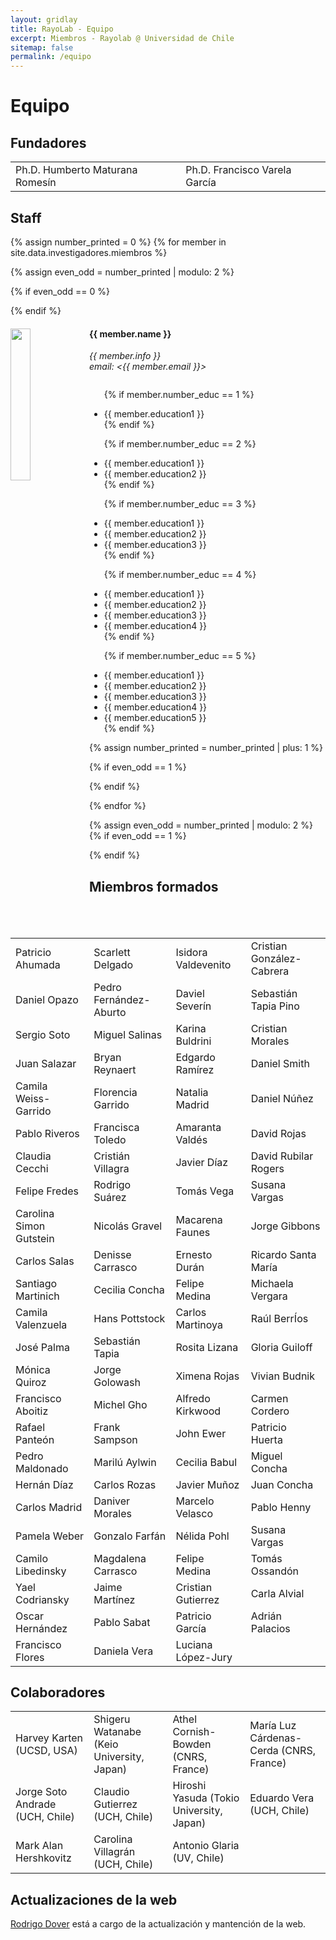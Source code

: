 ```yaml
---
layout: gridlay
title: RayoLab - Equipo
excerpt: Miembros - Rayolab @ Universidad de Chile
sitemap: false
permalink: /equipo
---
```

# Equipo

## Fundadores

<table align="center" style="width:100%">
  <tr>
    <td>Ph.D. Humberto Maturana Romesín</td>
    <td>Ph.D. Francisco Varela García</td>
  </tr>
  
</table>

## Staff

{% assign number_printed = 0 %}
{% for member in site.data.investigadores.miembros %}

{% assign even_odd = number_printed | modulo: 2 %}

{% if even_odd == 0 %}

<div class="row">
{% endif %}

<div class="col-sm-6 clearfix">
  <img src="{{ member.photo }}" class="img-responsive" width="25%" style="float: left" />
  <h4>{{ member.name }}</h4>
  <i>{{ member.info }}<br>email: <{{ member.email }}></i>
  <ul style="overflow: hidden">

  {% if member.number_educ == 1 %}

  <li> {{ member.education1 }} </li>
  {% endif %}

  {% if member.number_educ == 2 %}

  <li> {{ member.education1 }} </li>
  <li> {{ member.education2 }} </li>
  {% endif %}

  {% if member.number_educ == 3 %}

  <li> {{ member.education1 }} </li>
  <li> {{ member.education2 }} </li>
  <li> {{ member.education3 }} </li>
  {% endif %}

  {% if member.number_educ == 4 %}

  <li> {{ member.education1 }} </li>
  <li> {{ member.education2 }} </li>
  <li> {{ member.education3 }} </li>
  <li> {{ member.education4 }} </li>
  {% endif %}

  {% if member.number_educ == 5 %}

  <li> {{ member.education1 }} </li>
  <li> {{ member.education2 }} </li>
  <li> {{ member.education3 }} </li>
  <li> {{ member.education4 }} </li>
  <li> {{ member.education5 }} </li>
  {% endif %}

  </ul>
</div>

{% assign number_printed = number_printed | plus: 1 %}

{% if even_odd == 1 %}

</div>
{% endif %}

{% endfor %}

{% assign even_odd = number_printed | modulo: 2 %}
{% if even_odd == 1 %}

</div>
{% endif %}

## Miembros formados

<table align="center" style="width:100%">
  <tr>
    <td>Patricio Ahumada</td>
    <td>Scarlett Delgado</td>
    <td>Isidora Valdevenito</td>
    <td>Cristian González-Cabrera</td>
  </tr>
    <tr>
    <td>Daniel Opazo</td>
    <td>Pedro Fernández-Aburto</td>
    <td>Daviel Severín</td>
    <td>Sebastián Tapia Pino</td>
  </tr>
  <tr>
    <td>Sergio Soto</td>
    <td>Miguel Salinas</td>
    <td>Karina Buldrini</td>
    <td>Cristian Morales</td>
  </tr>
  <tr>
    <td>Juan Salazar</td>
    <td>Bryan Reynaert</td>
    <td>Edgardo Ramírez</td>
    <td>Daniel Smith</td>
  </tr>
  <tr>
    <td>Camila Weiss-Garrido</td>
    <td>Florencia Garrido</td>
    <td>Natalia Madrid</td>
    <td>Daniel Núñez</td>
  </tr>
  <tr>
    <td>Pablo Riveros</td>
    <td>Francisca Toledo</td>
    <td>Amaranta Valdés</td>
    <td>David Rojas</td>
  </tr>
  <tr>
    <td>Claudia Cecchi</td>
    <td>Cristián Villagra</td>
    <td>Javier Díaz</td>
    <td>David Rubilar Rogers</td>
  </tr>
  <tr>
    <td>Felipe Fredes</td>
    <td>Rodrigo Suárez</td>
    <td>Tomás Vega</td>
    <td>Susana Vargas</td>
  </tr>
  <tr>
    <td>Carolina Simon Gutstein</td>
    <td>Nicolás Gravel</td>
    <td>Macarena Faunes</td>
    <td>Jorge Gibbons</td>
  </tr>
  <tr>
    <td>Carlos Salas</td>
    <td>Denisse Carrasco</td>
    <td>Ernesto Durán</td>
    <td>Ricardo Santa María</td>
  </tr>  
  <tr>
    <td>Santiago Martinich</td>
    <td>Cecilia Concha</td>
    <td>Felipe Medina</td>
    <td>Michaela Vergara</td>
  </tr>
  <tr>
    <td>Camila Valenzuela</td>
    <td>Hans Pottstock</td>
    <td>Carlos Martinoya</td>
    <td>Raúl BerrÍos</td>
  </tr>
  <tr>
    <td>José Palma</td>
    <td>Sebastián Tapia</td>
    <td>Rosita Lizana</td>
    <td>Gloria Guiloff</td>
  </tr>
  <tr>
    <td>Mónica Quiroz</td>
    <td>Jorge Golowash</td>
    <td>Ximena Rojas</td>
    <td>Vivian Budnik</td>
  </tr>
  <tr>
    <td>Francisco Aboitiz</td>
    <td>Michel Gho</td>
    <td>Alfredo Kirkwood</td>
    <td>Carmen Cordero</td>
  </tr>
  <tr>
    <td>Rafael Panteón</td>
    <td>Frank Sampson</td>
    <td>John Ewer</td>
    <td>Patricio Huerta</td>
  </tr>
  <tr>
    <td>Pedro Maldonado</td>
    <td>Marilú Aylwin</td>
    <td>Cecilia Babul</td>
    <td>Miguel Concha</td>
  </tr>
  <tr>
    <td>Hernán Díaz</td>
    <td>Carlos Rozas</td>
    <td>Javier Muñoz</td>
    <td>Juan Concha</td>
  </tr>
  <tr>
    <td>Carlos Madrid</td>
    <td>Daniver Morales</td>
    <td>Marcelo Velasco</td>
    <td>Pablo Henny</td>
  </tr>
  <tr>
    <td>Pamela Weber</td>
    <td>Gonzalo Farfán</td>
    <td>Nélida Pohl</td>
    <td>Susana Vargas</td>
  </tr>
  <tr>
    <td>Camilo Libedinsky</td>
    <td>Magdalena Carrasco</td>
    <td>Felipe Medina</td>
    <td>Tomás Ossandón</td>
  </tr>
  <tr>
    <td>Yael Codriansky</td>
    <td>Jaime Martínez</td>
    <td>Cristian Gutierrez</td>
    <td>Carla Alvial</td>
  </tr>
  <tr>
    <td>Oscar Hernández</td>
    <td>Pablo Sabat</td>
    <td>Patricio García</td>
    <td>Adrián Palacios</td>
  </tr>
  <tr>
    <td>Francisco Flores</td>
    <td>Daniela Vera</td>
    <td>Luciana López-Jury</td>
    <td></td>
  </tr>
</table>

## Colaboradores

<table align="center" style="width:100%">
  <tr>
    <td>Harvey Karten (UCSD, USA)</td>
    <td>Shigeru Watanabe (Keio University, Japan)</td>
    <td>Athel Cornish-Bowden (CNRS, France)</td>
    <td>María Luz Cárdenas-Cerda (CNRS, France)</td>
  </tr>
  <tr>
    <td>Jorge Soto Andrade (UCH, Chile)</td>
    <td>Claudio Gutierrez (UCH, Chile)</td>
    <td>Hiroshi Yasuda (Tokio University, Japan)</td>
    <td>Eduardo Vera (UCH, Chile)</td>
  </tr>
  <tr>
    <td>Mark Alan Hershkovitz</td>
    <td>Carolina Villagrán (UCH, Chile)</td>
    <td>Antonio Glaria (UV, Chile)</td>
  </tr>
 
</table>

## Actualizaciones de la web

<a href="mailto:rodrigo.dover@ug.uchile.cl">Rodrigo Dover</a> está a cargo de la actualización y mantención de la web.
